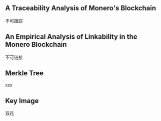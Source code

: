 ## A Traceability Analysis of Monero's Blockchain

不可跟踪

## An Empirical Analysis of Linkability in the Monero Blockchain

不可链接

## Merkle Tree

xxx

## Key Image

双花






